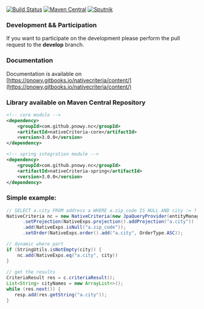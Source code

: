 
[![Build Status](https://travis-ci.org/pnowy/NativeCriteria.svg?branch=develop)](https://travis-ci.org/pnowy/NativeCriteria)
[![Maven Central](https://img.shields.io/maven-central/v/org.apache.maven/apache-maven.svg)](http://search.maven.org/#search%7Cga%7C1%7Cg%3A%22com.github.pnowy.nc%22)
[![Sputnik](https://sputnik.ci/conf/badge)](https://sputnik.ci/app#/builds/pnowy/NativeCriteria)

### Development && Participation

If you want to participate on the development please perform the pull request to the **develop** branch.

### Documentation

Documentation is available on [https://pnowy.gitbooks.io/nativecriteria/content/](https://pnowy.gitbooks.io/nativecriteria/content/)

### Library available on Maven Central Repository
```xml
<!-- core module -->
<dependency>
    <groupId>com.github.pnowy.nc</groupId>
    <artifactId>nativeCriteria-core</artifactId>
    <version>3.0.0</version>
</dependency>

<!-- spring integration module -->
<dependency>
    <groupId>com.github.pnowy.nc</groupId>
    <artifactId>nativeCriteria-spring</artifactId>
    <version>3.0.0</version>
</dependency>
```

### Simple example:
```java
// SELECT a.city FROM address a WHERE a.zip_code IS NULL AND city := ? ORDER BY a.city ASC
NativeCriteria nc = new NativeCriteria(new JpaQueryProvider(entityManager), "address", "a")
      .setProjection(NativeExps.projection().addProjection("a.city"))                       
      .add(NativeExps.isNull("a.zip_code"));                                                
      .setOrder(NativeExps.order().add("a.city", OrderType.ASC));

// dynamic where part
if (StringUtils.isNotEmpty(city)) {
    nc.add(NativeExps.eq("a.city", city))
}            
      
// get the results
CriteriaResult res = c.criteriaResult();                                                    
List<String> cityNames = new ArrayList<>();
while (res.next()) {                                                                        
   resp.add(res.getString("a.city"));                                                       
}
```
